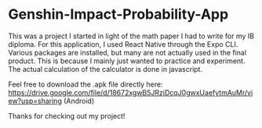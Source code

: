 # Genshin-Impact-Probability-App

This was a project I started in light of the math paper I had to write for my IB diploma. For this application, I used React Native through the Expo CLI. 
Various packages are installed, but many are not actually used in the final product. This is because I mainly just wanted to practice and experiment. The actual calculation of
the calculator is done in javascript.

Feel free to download the .apk file directly here:
https://drive.google.com/file/d/18672xgwB5JRzjDcqJ0gwxUaefytmAuMr/view?usp=sharing (Android)

Thanks for checking out my project!
